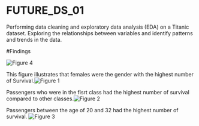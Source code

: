 # FUTURE_DS_01
Performing data cleaning and exploratory data analysis (EDA) on a Titanic dataset. Exploring the relationships between variables and identify patterns and trends in the data.

#Findings

![Figure 4](https://github.com/user-attachments/assets/114916f6-f143-4836-bbdb-a5a9bd3572e6)

 This figure illustrates that females were the gender with the highest number of Survival.![Figure 1](https://github.com/user-attachments/assets/9163e822-375b-437c-be61-cb878dc588be)

Passengers who were in the fisrt class had the highest number of survival compared to other classes.![Figure 2](https://github.com/user-attachments/assets/8ddcd393-1201-4f9c-8271-68fe446e6e51)

Passengers between the age of 20 and 32 had the highest number of survival. ![Figure 3](https://github.com/user-attachments/assets/19c8d036-938e-469b-8130-aff703332eb1)

